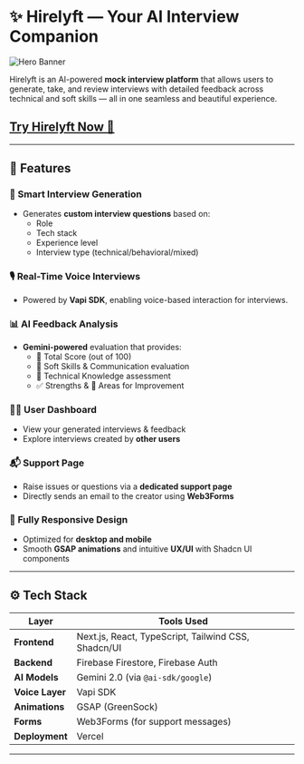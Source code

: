 # ✨ Hirelyft — Your AI Interview Companion

![Hero Banner](https://youtu.be/m5DlW_AryD4) 

Hirelyft is an AI-powered **mock interview platform** that allows users to generate, take, and review interviews with detailed feedback across technical and soft skills — all in one seamless and beautiful experience.

## [Try Hirelyft Now 💫](https://hirelyft.vercel.app/)

---

## 🚀 Features

### 🧠 Smart Interview Generation
- Generates **custom interview questions** based on:
  - Role
  - Tech stack
  - Experience level
  - Interview type (technical/behavioral/mixed)

### 🎙️ Real-Time Voice Interviews
- Powered by **Vapi SDK**, enabling voice-based interaction for interviews.

### 📊 AI Feedback Analysis
- **Gemini-powered** evaluation that provides:
  - 🎯 Total Score (out of 100)
  - 💬 Soft Skills & Communication evaluation
  - 🧠 Technical Knowledge assessment
  - ✅ Strengths & 🚧 Areas for Improvement

### 🧑‍💼 User Dashboard
- View your generated interviews & feedback
- Explore interviews created by **other users**

### 📬 Support Page
- Raise issues or questions via a **dedicated support page**
- Directly sends an email to the creator using **Web3Forms**

### 📱 Fully Responsive Design
- Optimized for **desktop and mobile**
- Smooth **GSAP animations** and intuitive **UX/UI** with Shadcn UI components

---

## ⚙️ Tech Stack

| Layer             | Tools Used                                                                 |
|------------------|------------------------------------------------------------------------------|
| **Frontend**      | Next.js, React, TypeScript, Tailwind CSS, Shadcn/UI                        |
| **Backend**       | Firebase Firestore, Firebase Auth                                           |
| **AI Models**     | Gemini 2.0 (via `@ai-sdk/google`)                                           |
| **Voice Layer**   | Vapi SDK                                                                    |
| **Animations**    | GSAP (GreenSock)                                                            |
| **Forms**         | Web3Forms (for support messages)                                            |
| **Deployment**    | Vercel                                                                      |

---



